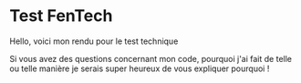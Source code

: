 # Test FenTech

Hello, voici mon rendu pour le test technique

Si vous avez des questions concernant mon code, pourquoi j'ai fait de telle ou telle manière je serais super heureux de vous expliquer pourquoi ! 
